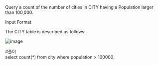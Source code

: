 Query a count of the number of cities in CITY having a Population larger than 100,000.

Input Format

The CITY table is described as follows:

![image](https://user-images.githubusercontent.com/38153316/158720829-5205cf4f-a0a6-4af5-aa50-39dc6fe8ec78.png)

#풀이  
select count(*) from city where population > 100000;
